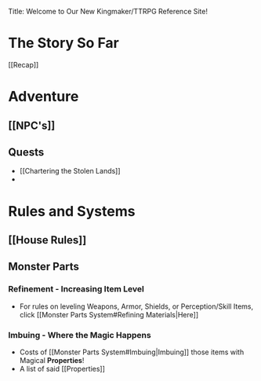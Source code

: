 Title: Welcome to Our New Kingmaker/TTRPG Reference Site!
# The Story So Far
[[Recap]]
# Adventure
## [[NPC's]]
## Quests
- [[Chartering the Stolen Lands]]
- 
# Rules and Systems
## [[House Rules]]
## Monster Parts
### Refinement - Increasing Item Level
- For rules on leveling Weapons, Armor, Shields, or Perception/Skill Items, click [[Monster Parts System#Refining Materials|Here]]
### Imbuing - Where the Magic Happens
- Costs of [[Monster Parts System#Imbuing|Imbuing]] those items with Magical **Properties**!
- A list of said [[Properties]]
